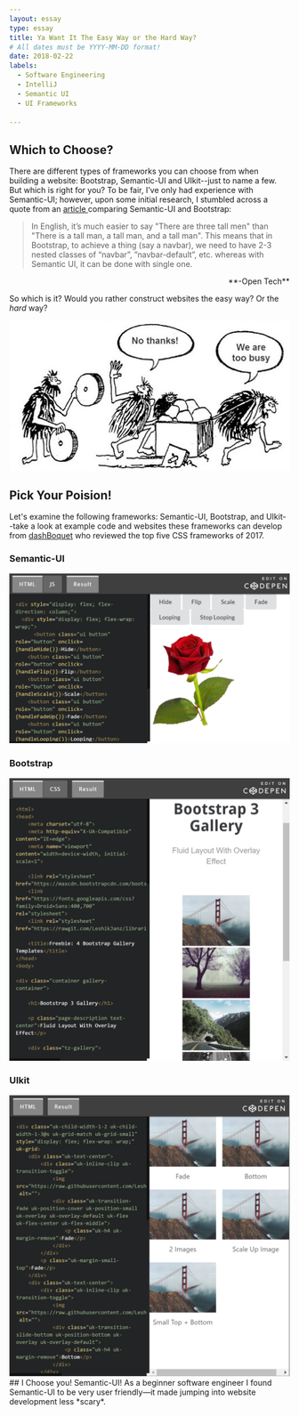 ```yaml
---
layout: essay
type: essay
title: Ya Want It The Easy Way or the Hard Way?
# All dates must be YYYY-MM-DD format!
date: 2018-02-22
labels:
  - Software Engineering
  - IntelliJ
  - Semantic UI
  - UI Frameworks

---
```

## Which to Choose?
There are different types of frameworks you can choose from when building a website: Bootstrap, Semantic-UI and UIkit--just to name a few. But which is right for you? To be fair, I’ve only had experience with Semantic-UI; however, upon some initial research, I stumbled across a quote from an <a href="http://opntec.org/choosing-semantic-ui-over-bootstrap-for-the-open-event-front-end/">article </a> comparing Semantic-UI and Bootstrap: 

>In English, it’s much easier to say "There are three tall men" than "There is a tall man, a tall man, and a tall man". This means that in Bootstrap, to achieve a thing (say a navbar), we need to have 2-3 nested classes of “navbar”, ”navbar-default”, etc. whereas with Semantic UI, it can be done with single one.  
<div style="text-align:right">**-Open Tech**</div>

So which is it? Would you rather construct websites the easy way? Or the *hard* way?  

<img class="ui centered fluid image" max-height="300" max-width="350" src="../images/caveman-too-busy.jpg">

## Pick Your Poision!  
Let's examine the following frameworks: Semantic-UI, Bootstrap, and UIkit--take a look at example code and websites these frameworks can develop from <a href="https://dashbouquet.com/blog/web-development/top-5-most-popular-css-frameworks-that-you-should-pay-attention-to-in-2017#contacts">dashBoquet</a> who reviewed the top five CSS frameworks of 2017.

### Semantic-UI
<img class="ui medium right floated rounded image" max-height="200" max-width="200" src="/images/SemanticUI.PNG">  


### Bootstrap
<img class="ui medium left floated rounded image" max-height="100" max-width="100" src="/images/BootStrap.PNG">  


### UIkit
<img class="ui medium right floated image" max-height="100" max-width="100" src="/images/UIkit.PNG">   
## I Choose you! Semantic-UI!  
As a beginner software engineer I found Semantic-UI to be very user friendly—it made jumping into website development less *scary*.




